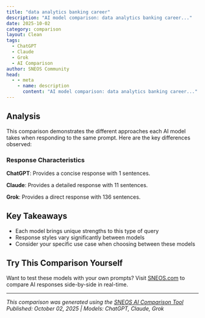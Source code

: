 ```yaml
---
title: "data analytics banking career"
description: "AI model comparison: data analytics banking career..."
date: 2025-10-02
category: comparison
layout: Clean
tags:
  - ChatGPT
  - Claude
  - Grok
  - AI Comparison
author: SNEOS Community
head:
  - - meta
    - name: description
      content: "AI model comparison: data analytics banking career..."
---
```


<ChatComparison
  title="data analytics banking career"
  prompt="data analytics banking career"
  :responses='{"ChatGPT": "A career in data analytics within the banking industry is an exciting and rapidly growing field that combines finance, technology, and data science. Below are some key aspects of pursuing a data analytics career in banking, including roles, skills, education, and industry trends.\n\n### Roles in Data Analytics in Banking\n\n1. **Data Analyst**: \n - Responsible for analyzing data to support decision-making.\n - Creates reports, visualizations, and dashboards to communicate findings.\n\n2. **Data Scientist**:\n - Utilizes advanced statistical methods and machine learning to analyze complex data sets.\n - Works on predictive modeling, customer segmentation, and risk analysis.\n\n3. **Business Intelligence Analyst**:\n - Focuses on analyzing business processes and performance metrics.\n - Provides insights to improve operational efficiency and profitability.\n\n4. **Risk Analyst**:\n - Analyzes data related to credit risk, market risk, and operational risk.\n - Helps institutions manage and mitigate potential financial losses.\n\n5. **Fraud Analyst**:\n - Monitors transactions and system behaviors for signs of fraudulent activity.\n - Uses data analytics techniques to detect and prevent fraud.\n\n6. **Quantitative Analyst (Quant)**:\n - Employs mathematical models to inform trading strategies, risk management, and pricing.\n\n7. **Customer Insights Analyst**:\n - Analyzes customer data to enhance customer experience and develop targeted marketing strategies.\n\n### Skills Required\n\n1. **Technical Skills**:\n - Proficiency in data analysis tools (e.g., SQL, Python, R).\n - Experience with data visualization tools (e.g., Tableau, Power BI).\n - Familiarity with big data technologies (e.g., Hadoop, Spark).\n\n2. **Statistical Knowledge**:\n - Understanding of statistical methods and how to apply them to financial data.\n\n3. **Domain Knowledge**:\n - Knowledge of banking regulations, financial products, and services.\n\n4. **Soft Skills**:\n - Strong analytical and problem-solving abilities.\n - Good communication skills to present findings to non-technical stakeholders.\n - Teamwork and collaboration skills, as analytics often involves working with various departments.\n\n### Education\n\n- **Bachelor&#x27;s Degree**: A degree in finance, economics, mathematics, statistics, computer science, or a related field.\n- **Master&#x27;s Degree**: A master&#x27;s in data science, business analytics, or financial engineering can be beneficial for advanced positions.\n- **Certifications**: Certifications such as Certified Analytics Professional (CAP), SAS Certified Data Scientist, or certifications in specific analytical tools can enhance career prospects.\n\n### Career Path and Advancement\n\n- **Entry-Level**: Start as a data analyst or business analyst to gain experience.\n- **Mid-Level**: Move into roles such as senior data analyst or data scientist.\n- **Senior-Level**: Aim for managerial positions such as head of analytics or chief data officer.\n\n### Industry Trends\n\n1. **Increased Use of AI and Machine Learning**: Banks are investing in AI to improve customer service, risk assessment, and fraud detection.\n\n2. **Data-Driven Decision Making**: Emphasis on using data analytics to inform strategic decisions and improve operational performance.\n\n3. **Regulatory Compliance**: Data analytics plays a crucial role in ensuring compliance with financial regulations.\n\n4. **Customer Personalization**: Use of data to enhance customer experiences and tailor banking products to individual needs.\n\n5. **Cybersecurity**: Growing focus on utilizing analytics to strengthen cybersecurity measures against fraud and breaches.\n\n### Conclusion\n\nA career in data analytics within the banking industry can be very rewarding, providing numerous opportunities for growth and development. The combination of finance and technology, particularly through the lens of data, is bringing significant changes to how banks operate, making skills in data analytics highly sought after. Continuous learning and adapting to new tools and methods will be crucial for success in this evolving field.", "Claude": "# Data Analytics Banking Career Guide\n\n## **Career Overview**\nData analytics in banking involves using statistical methods, machine learning, and business intelligence to extract insights from financial data to drive decision-making, manage risks, and improve customer experiences.\n\n## **Key Roles \u0026 Responsibilities**\n\n### **Common Positions:**\n- **Data Analyst** - Entry-level analysis and reporting\n- **Senior Data Analyst** - Complex analysis and project leadership\n- **Data Scientist** - Advanced modeling and machine learning\n- **Business Intelligence Analyst** - Dashboard creation and business insights\n- **Risk Analytics Manager** - Credit and operational risk modeling\n- **Quantitative Analyst** - Mathematical modeling for trading/investments\n\n### **Typical Responsibilities:**\n- Credit risk assessment and modeling\n- Fraud detection and prevention\n- Customer segmentation and profiling\n- Regulatory reporting and compliance\n- Portfolio performance analysis\n- Market risk analysis\n- Customer lifetime value modeling\n\n## **Required Skills**\n\n### **Technical Skills:**\n- **Programming:** Python, R, SQL, SAS\n- **Databases:** SQL Server, Oracle, MongoDB\n- **Visualization:** Tableau, Power BI, Qlik\n- **Statistics:** Regression, hypothesis testing, time series\n- **Machine Learning:** Classification, clustering, neural networks\n- **Big Data:** Hadoop, Spark, cloud platforms (AWS, Azure)\n\n### **Soft Skills:**\n- Strong analytical thinking\n- Business acumen\n- Communication skills\n- Attention to detail\n- Problem-solving abilities\n\n## **Education \u0026 Qualifications**\n\n### **Typical Backgrounds:**\n- Statistics, Mathematics, Economics\n- Computer Science, Data Science\n- Finance, Business Analytics\n- Engineering with quantitative focus\n\n### **Valuable Certifications:**\n- CFA (Chartered Financial Analyst)\n- FRM (Financial Risk Manager)\n- SAS Certified Data Scientist\n- Microsoft/AWS/Google Cloud certifications\n- Tableau/Power BI certifications\n\n## **Career Progression**\n\n\u0060\u0060\u0060\nEntry Level \u2192 Mid-Level \u2192 Senior Level \u2192 Leadership\nData Analyst \u2192 Senior Analyst \u2192 Manager/Director \u2192 VP/Chief Data Officer\n(0-2 years) \u2192 (3-5 years) \u2192 (6-10 years) \u2192 (10\u002B years)\n\u0060\u0060\u0060\n\n## **Salary Expectations (US Market)**\n\n| Level | Salary Range |\n|-------|--------------|\n| Entry-level Analyst | $60K - $80K |\n| Mid-level Analyst | $80K - $120K |\n| Senior Analyst/Data Scientist | $120K - $180K |\n| Manager/Director | $150K - $250K |\n| VP/Chief Data Officer | $200K\u002B |\n\n*Note: Salaries vary significantly by location, bank size, and specialization*\n\n## **Industry Applications**\n\n### **Risk Management:**\n- Credit scoring models\n- Market risk calculations\n- Operational risk assessment\n- Stress testing\n\n### **Customer Analytics:**\n- Churn prediction\n- Cross-selling opportunities\n- Customer segmentation\n- Personalized marketing\n\n### **Regulatory Compliance:**\n- Anti-money laundering (AML)\n- Know Your Customer (KYC)\n- Basel III reporting\n- Stress testing requirements\n\n## **Getting Started**\n\n### **For Entry-Level:**\n1. Learn SQL and Excel thoroughly\n2. Gain proficiency in Python or R\n3. Understand basic banking products\n4. Build a portfolio with financial datasets\n5. Consider internships at banks or fintech companies\n\n### **For Career Changers:**\n1. Highlight transferable analytical skills\n2. Take banking/finance courses\n3. Obtain relevant certifications\n4. Network with banking professionals\n5. Consider contract or consulting roles initially\n\n## **Industry Trends**\n\n- **AI/ML Integration:** Advanced algorithms for decision-making\n- **Real-time Analytics:** Instant fraud detection and risk assessment\n- **Cloud Migration:** Moving analytics to cloud platforms\n- **Regulatory Technology:** Automated compliance and reporting\n- **Open Banking:** API-driven data sharing and analysis\n- **ESG Analytics:** Environmental, social, governance risk modeling\n\n## **Pros \u0026 Cons**\n\n### **Advantages:**\n\u2713 High demand and job security\n\u2713 Competitive compensation\n\u2713 Intellectually challenging work\n\u2713 Clear career progression\n\u2713 Opportunity to work with cutting-edge technology\n\n### **Challenges:**\n\u2717 Heavy regulatory environment\n\u2717 High-pressure, deadline-driven work\n\u2717 Continuous learning required\n\u2717 Long", "Grok": "A career in **data analytics within the banking sector** is a promising and high-demand field, as banks and financial institutions increasingly rely on data-driven decision-making to enhance customer experiences, manage risks, detect fraud, and optimize operations. Below is a detailed overview of pursuing a career in data analytics in banking, including key skills, job roles, educational requirements, and career progression.\n\n---\n\n### **Why Data Analytics in Banking?**\nBanks generate and store massive amounts of data daily\u2014transaction records, customer profiles, credit histories, market trends, and more. Data analytics helps transform this raw data into actionable insights. Key applications of data analytics in banking include:\n- **Customer Segmentation \u0026 Personalization**: Tailoring products and services (e.g., loans, credit cards) to specific customer needs.\n- **Fraud Detection \u0026 Prevention**: Identifying unusual patterns or behaviors to prevent fraudulent transactions.\n- **Risk Management**: Assessing credit risks, market risks, and operational risks using predictive models.\n- **Operational Efficiency**: Streamlining processes like loan approvals or customer support through automation and insights.\n- **Regulatory Compliance**: Ensuring adherence to financial regulations through accurate reporting and monitoring (e.g., Anti-Money Laundering - AML).\n\n---\n\n### **Key Skills for a Data Analytics Career in Banking**\nTo succeed in this field, a combination of technical, analytical, and domain-specific skills is essential:\n\n#### 1. **Technical Skills**\n- **Programming Languages**: Proficiency in Python, R, or SQL for data extraction, manipulation, and analysis.\n- **Data Visualization Tools**: Familiarity with tools like Tableau, Power BI, or QlikView to create dashboards and reports.\n- **Statistical Analysis**: Knowledge of statistical methods and hypothesis testing to interpret data.\n- **Machine Learning (ML)**: Understanding ML algorithms for predictive modeling (e.g., for credit scoring or fraud detection).\n- **Big Data Tools**: Exposure to platforms like Hadoop, Spark, or Apache Kafka for handling large datasets.\n- **Excel \u0026 Advanced Analytics**: Mastery of Excel, pivot tables, and macros for quick data analysis.\n\n#### 2. **Analytical \u0026 Problem-Solving Skills**\n- Ability to break down complex problems and derive meaningful insights from data.\n- Critical thinking to interpret trends and anomalies in financial data.\n\n#### 3. **Domain Knowledge**\n- Understanding of banking products (e.g., loans, mortgages, credit cards).\n- Familiarity with financial regulations and compliance (e.g., Basel norms, GDPR, KYC, AML).\n- Knowledge of risk management and fraud detection mechanisms.\n\n#### 4. **Soft Skills**\n- Communication: To present findings to non-technical stakeholders (e.g., bank managers, executives).\n- Collaboration: Working with cross-functional teams like IT, marketing, and risk departments.\n- Attention to Detail: Ensuring accuracy in data interpretation and reporting.\n\n---\n\n### **Job Roles in Data Analytics for Banking**\nA career in data analytics in banking offers a variety of roles depending on experience and specialization. Some common roles include:\n\n1. **Data Analyst (Entry-Level)**\n - Focus: Cleaning, organizing, and analyzing data to generate reports.\n - Responsibilities: Creating dashboards, identifying trends in customer behavior, and supporting business decisions.\n - Tools: SQL, Excel, Tableau, Power BI.\n - Salary Range: $50,000\u2013$70,000/year (varies by location and organization).\n\n2. **Data Scientist (Mid-Level to Senior)**\n - Focus: Building predictive models and machine learning algorithms.\n - Responsibilities: Developing credit scoring models, fraud detection systems, and customer segmentation algorithms.\n - Tools: Python, R, TensorFlow, Scikit-learn.\n - Salary Range: $80,000\u2013$120,000/year.\n\n3. **Business Intelligence (BI) Analyst**\n - Focus: Translating data into actionable business strategies.\n - Responsibilities: Creating BI reports, optimizing banking processes, and supporting decision-making for product launches or marketing campaigns.\n - Tools: Power BI, Tableau, SQL.\n - Salary Range: $60,000\u2013$90,000/year.\n\n4. **Risk Analyst (Specialized Role)**\n - Focus: Analyzing data to assess and mitigate financial risks.\n - Responsibilities: Building risk models for credit or market risks, ensuring regulatory compliance.\n - Salary Range: $70,000\u2013$100,000/year.\n\n5. **Fraud Analyst (Specialized Role)**\n - Focus: Monitoring transactions to detect and prevent fraudulent activities.\n - Responsibilities: Developing anomaly detection systems, investigating suspicious patterns.\n - Salary Range: $60,000\u2013$90,000/year.\n\n6. **Data Engineer (Technical Role)**\n - Focus: Designing and maintaining data pipelines for analytics.\n - Responsibilities: Ensuring data availability, integration, and quality for analytics teams.\n - Tools: Hadoop, Spark, ETL processes.\n - Salary Range: $90,000\u2013$130,000/year.\n\n7. **Chief Data Officer (CDO) (Leadership Role)**\n - Focus: Overseeing data strategy and governance across the organization.\n - Responsibilities: Leading data-driven transformation, ensuring data security and compliance.\n - Salary Range: $150,000\u2013$250,000\u002B/year.\n\n---\n\n### **Educational Requirements**\n1. **Bachelor\u2019s Degree**: \n - Common fields: Statistics, Mathematics, Computer Science, Economics, Finance, or Business Analytics.\n - A background in finance or banking can be an added advantage.\n\n2. **Master\u2019s Degree (Optional but Beneficial)**:\n - Programs like MBA (with a focus on Analytics), Master\u2019s in Data Science, or Financial Analytics.\n - Helpful for advancing to senior roles like Data Scientist or CDO.\n\n3. **Certifications** (Highly Recommended):\n - **Certified Analytics Professional (CAP)**: General analytics certification.\n - **Microsoft Certified: Azure Data Fundamentals**: For cloud-based data analytics.\n - **Tableau Desktop Specialist**: For data visualization.\n - **SAS Certified Data Scientist**: For advanced statistical modeling.\n - **Certified Financial Analyst (CFA)**: Useful for roles involving financial modeling and risk analysis.\n - **FRM (Financial Risk Manager)**: For risk analytics roles.\n\n4. **Online Courses**:\n - Platforms like Coursera, edX, or Udemy offer courses in data analytics, Python, SQL, and machine learning.\n - Google Data Analytics Professional Certificate or IBM Data Science Certificate are great for beginners.\n\n---\n\n### **Steps to Start a Career in Data Analytics in Banking**\n1. **Build a Strong Foundation**:\n - Learn the basics of data analytics, statistics, and programming (Python, SQL).\n - Understand banking operations and terminology (e.g., loans, deposits, risk management).\n\n2. **Gain Relevant Skills**:\n - Take online courses or certifications in data analytics and visualization tools.\n - Work on projects like customer segmentation or fraud detection using publicly available datasets (e.g., Kaggle).\n\n3. **Pursue Entry-Level Roles**:\n - Apply for positions like Data Analyst or BI Analyst in banks or financial institutions.\n - Look for internships or trainee programs in banking analytics.\n\n4. **Network and Build Experience**:\n - Join professional groups on LinkedIn or attend industry events to connect with banking analytics professionals.\n - Work on real-world problems in banking, such as fraud detection or customer behavior analysis.\n\n5. **Specialize and Grow**:\n - Choose a niche like risk analytics, fraud detection, or customer analytics.\n - Pursue advanced certifications or a master\u2019s degree for senior roles.\n\n---\n\n### **Top Employers in Banking for Data Analytics**\n- **Global Banks**: JPMorgan Chase, Bank of America, Citigroup, HSBC, Barclays.\n- **Regional Banks**: Look for opportunities in local or regional banks in your area.\n- **FinTech Companies**: PayPal, Square, Stripe, Revolut (these often have a strong focus on analytics).\n- **Consulting Firms**: Deloitte, PwC, EY, and KPMG often have banking analytics divisions.\n- **Regulatory Bodies**: Central banks (e.g., Federal Reserve, Reserve Bank of India) may hire for data roles.\n\n---\n\n### **Challenges in Data Analytics in Banking**\n- **Data Privacy \u0026 Security**: Handling sensitive customer data requires strict adherence to regulations like GDPR or CCPA.\n- **Complex Regulations**: Banking is heavily regulated, so analytics solutions must comply with local and international laws.\n- **Data Quality Issues**: Incomplete or inaccurate data can lead to faulty insights.\n- **High Pressure**: Decisions based on analytics (e.g., fraud detection) often have significant financial implications.\n\n---\n\n### **Career Growth \u0026 Future Outlook**\n- **Demand**: The demand for data analytics professionals in banking is growing rapidly due to digital transformation and the rise of FinTech.\n- **Salary Growth**: With experience and specialization, salaries can increase significantly, especially in roles like Data Scientist or CDO.\n- **Emerging Trends**: Focus on AI, machine learning, and blockchain analytics is shaping the future of banking analytics.\n- **Job Security**: As banks continue to invest in data-driven strategies, analytics roles are considered recession-resistant.\n\n---\n\n### **Resources to Get Started**\n- **Books**:\n - \u0022Python for Data Analysis\u0022 by Wes McKinney.\n - \u0022Storytelling with Data\u0022 by Cole Nussbaumer Knaflic.\n - \u0022The Data Science Handbook\u0022 by Field Cady.\n- **Websites**:\n - Kaggle (for datasets and competitions).\n - Towards Data Science (for articles and tutorials).\n- **Communities**:\n - Join LinkedIn groups like \u0022Data Science in Banking\u0022 or \u0022Financial Analytics Professionals.\u0022\n - Participate in forums like Reddit\u2019s r/datascience or r/analytics.\n\n---\n\nA career in data analytics in banking offers a blend of technical challenges and business impact, making it ideal for individuals who enjoy problem-solving and have an interest in finance. Start by building your skills, gaining experience, and networking within the industry to carve out a successful path. If you have specific questions or need guidance on a particular aspect (e.g.,"}' 
  published-date="14:08"
/>

## Analysis

This comparison demonstrates the different approaches each AI model takes when responding to the same prompt. Here are the key differences observed:

### Response Characteristics

**ChatGPT**: Provides a concise response with 1 sentences. 

**Claude**: Provides a detailed response with 11 sentences. 

**Grok**: Provides a direct response with 136 sentences. 

## Key Takeaways

- Each model brings unique strengths to this type of query
- Response styles vary significantly between models
- Consider your specific use case when choosing between these models

## Try This Comparison Yourself

Want to test these models with your own prompts? Visit [SNEOS.com](https://sneos.com) to compare AI responses side-by-side in real-time.

---

*This comparison was generated using the [SNEOS AI Comparison Tool](https://sneos.com)*
*Published: October 02, 2025 | Models: ChatGPT, Claude, Grok*
